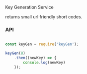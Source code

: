 
Key Generation Service

returns small url friendly short codes.

### API

```javascript

const keyGen = require('keyGen');

keyGen(8)
    .then((newKey) => {
        console.log(newKey)
    });
```

